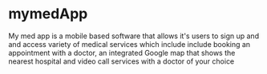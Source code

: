 # mymedApp
My  med app is a mobile based software that allows it's users to sign up and and  access variety of medical services which include include booking an appointment with a doctor, an integrated Google map that shows the nearest hospital and video call services with a doctor of your choice
